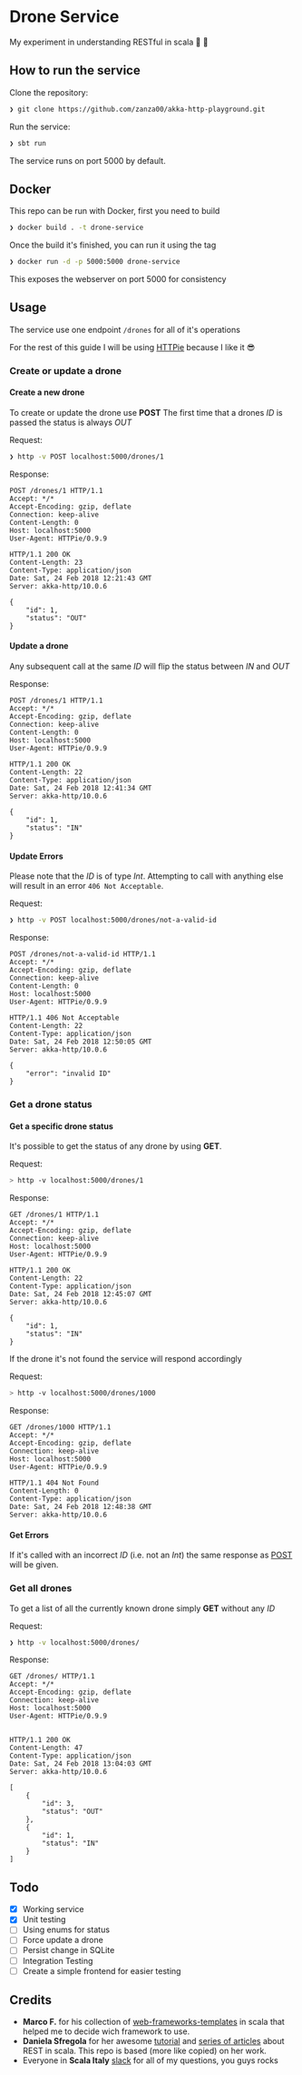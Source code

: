 # Drone Service

My experiment in understanding RESTful in scala :crystal_ball: :space_invader:

## How to run the service

Clone the repository:

```bash
❯ git clone https://github.com/zanza00/akka-http-playground.git
```

Run the service:

```bash
❯ sbt run
```

The service runs on port 5000 by default.

## Docker

This repo can be run with Docker, first you need to build

```bash
❯ docker build . -t drone-service
```

Once the build it's finished, you can run it using the tag

```bash
❯ docker run -d -p 5000:5000 drone-service
```

This exposes the webserver on port 5000 for consistency

## Usage

The service use one endpoint `/drones` for all of it's operations

For the rest of this guide I will be using [HTTPie](https://httpie.org/) because I like it :sunglasses:

### Create or update a drone

#### Create a new drone

To create or update the drone use __POST__
The first time that a drones _ID_ is passed the status is always _OUT_

Request:

```bash
❯ http -v POST localhost:5000/drones/1
```

Response:

```text
POST /drones/1 HTTP/1.1
Accept: */*
Accept-Encoding: gzip, deflate
Connection: keep-alive
Content-Length: 0
Host: localhost:5000
User-Agent: HTTPie/0.9.9

HTTP/1.1 200 OK
Content-Length: 23
Content-Type: application/json
Date: Sat, 24 Feb 2018 12:21:43 GMT
Server: akka-http/10.0.6

{
    "id": 1,
    "status": "OUT"
}
```

#### Update a drone

Any subsequent call at the same _ID_ will flip the status between _IN_ and _OUT_

Response:

```text
POST /drones/1 HTTP/1.1
Accept: */*
Accept-Encoding: gzip, deflate
Connection: keep-alive
Content-Length: 0
Host: localhost:5000
User-Agent: HTTPie/0.9.9

HTTP/1.1 200 OK
Content-Length: 22
Content-Type: application/json
Date: Sat, 24 Feb 2018 12:41:34 GMT
Server: akka-http/10.0.6

{
    "id": 1,
    "status": "IN"
}
```

#### Update Errors

Please note that the _ID_ is of type _Int_.
Attempting to call with anything else will result in an error `406 Not Acceptable`.

Request:

```bash
❯ http -v POST localhost:5000/drones/not-a-valid-id
```

Response:

```test
POST /drones/not-a-valid-id HTTP/1.1
Accept: */*
Accept-Encoding: gzip, deflate
Connection: keep-alive
Content-Length: 0
Host: localhost:5000
User-Agent: HTTPie/0.9.9

HTTP/1.1 406 Not Acceptable
Content-Length: 22
Content-Type: application/json
Date: Sat, 24 Feb 2018 12:50:05 GMT
Server: akka-http/10.0.6

{
    "error": "invalid ID"
}
```

### Get a drone status

#### Get a specific drone status

It's possible to get the status of any drone by using __GET__.

Request:

```bash
> http -v localhost:5000/drones/1
```

Response:

```text
GET /drones/1 HTTP/1.1
Accept: */*
Accept-Encoding: gzip, deflate
Connection: keep-alive
Host: localhost:5000
User-Agent: HTTPie/0.9.9

HTTP/1.1 200 OK
Content-Length: 22
Content-Type: application/json
Date: Sat, 24 Feb 2018 12:45:07 GMT
Server: akka-http/10.0.6

{
    "id": 1,
    "status": "IN"
}

```

If the drone it's not found the service will respond accordingly

Request:

```bash
> http -v localhost:5000/drones/1000
```

Response:

```text
GET /drones/1000 HTTP/1.1
Accept: */*
Accept-Encoding: gzip, deflate
Connection: keep-alive
Host: localhost:5000
User-Agent: HTTPie/0.9.9

HTTP/1.1 404 Not Found
Content-Length: 0
Content-Type: application/json
Date: Sat, 24 Feb 2018 12:48:38 GMT
Server: akka-http/10.0.6
```

#### Get Errors

If it's called with an incorrect _ID_ (i.e. not an _Int_) the same response as [POST](#Update-Errors) will be given.

### Get all drones

To get a list of all the currently known drone simply __GET__ without any _ID_

Request:

```bash
❯ http -v localhost:5000/drones/
```

Response:

```text
GET /drones/ HTTP/1.1
Accept: */*
Accept-Encoding: gzip, deflate
Connection: keep-alive
Host: localhost:5000
User-Agent: HTTPie/0.9.9


HTTP/1.1 200 OK
Content-Length: 47
Content-Type: application/json
Date: Sat, 24 Feb 2018 13:04:03 GMT
Server: akka-http/10.0.6

[
    {
        "id": 3,
        "status": "OUT"
    },
    {
        "id": 1,
        "status": "IN"
    }
]
```

## Todo

- [x] Working service
- [x] Unit testing
- [ ] Using enums for status
- [ ] Force update a drone
- [ ] Persist change in SQLite
- [ ] Integration Testing
- [ ] Create a simple frontend for easier testing

## Credits

- __Marco F.__ for his collection of [web-frameworks-templates](https://github.com/mfirry/web-frameworks-templates) in scala that helped me to decide wich framework to use.
- __Daniela Sfregola__ for her awesome [tutorial](https://github.com/DanielaSfregola/quiz-management-service) and [series of articles](https://danielasfregola.com/2016/02/07/how-to-build-a-rest-api-with-akka-http/) about REST in scala. This repo is based (more like copied) on her work.
- Everyone in __Scala Italy__ [slack](https://slack.scala-italy.it/) for all of my questions, you guys rocks
